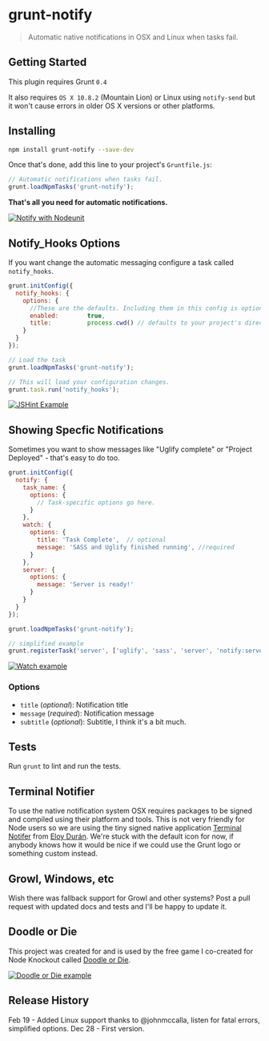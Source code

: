 # grunt-notify

> Automatic native notifications in OSX and Linux when tasks fail.


## Getting Started
This plugin requires Grunt `0.4`

It also requires `OS X 10.8.2` (Mountain Lion) or Linux using `notify-send` but it won't cause errors in older OS X versions or other platforms.

## Installing

```bash
npm install grunt-notify --save-dev
```

Once that's done, add this line to your project's `Gruntfile.js`:

```js
// Automatic notifications when tasks fail.
grunt.loadNpmTasks('grunt-notify');
```

**That's all you need for automatic notifications.**

[![Notify with Nodeunit](https://github.com/dylang/grunt-notify/raw/master/screenshots/nodeunit.png)](https://github.com/dylang/grunt-notify)

## Notify_Hooks Options

If you want change the automatic messaging configure a task called `notify_hooks`.

```js
grunt.initConfig({
  notify_hooks: {
    options: {
      //These are the defaults. Including them in this config is optional.
      enabled:        true,
      title:          process.cwd() // defaults to your project's directory name, you can change to the name of your project
    }
  }
});

// Load the task
grunt.loadNpmTasks('grunt-notify');

// This will load your configuration changes.
grunt.task.run('notify_hooks');
```

[![JSHint Example](https://github.com/dylang/grunt-notify/raw/master/screenshots/jshint.png)](https://github.com/dylang/grunt-notify)

## Showing Specfic Notifications

Sometimes you want to show messages like "Uglify complete" or "Project Deployed" - that's easy to do too.


```js
grunt.initConfig({
  notify: {
    task_name: {
      options: {
        // Task-specific options go here.
      }
    },
    watch: {
      options: {
        title: 'Task Complete',  // optional
        message: 'SASS and Uglify finished running', //required
      }
    },
    server: {
      options: {
        message: 'Server is ready!'
      }
    }
  }
});

grunt.loadNpmTasks('grunt-notify');

// simplified example
grunt.registerTask('server', ['uglify', 'sass', 'server', 'notify:server']);
```

[![Watch example](https://github.com/dylang/grunt-notify/raw/master/screenshots/watch.png)](https://github.com/dylang/grunt-notify)


### Options
* `title` (_optional_): Notification title
* `message` (_required_): Notification message
* `subtitle` (_optional_): Subtitle, I think it's a bit much.

## Tests
Run `grunt` to lint and run the tests.

## Terminal Notifier
To use the native notification system OSX requires packages to be signed and compiled using their platform and tools.
This is not very friendly for Node users so we are using the tiny signed native application
[Terminal Notifer](https://github.com/alloy/terminal-notifier) from [Eloy Durán](https://github.com/alloy).
We're stuck with the default icon for now, if anybody knows how it would be nice if we could use the Grunt logo or something custom instead.

## Growl, Windows, etc
Wish there was fallback support for Growl and other systems? Post a pull request with updated docs and tests and I'll be happy to update it.

## Doodle or Die
This project was created for and is used by the free game I co-created for Node Knockout called [Doodle or Die](http://doodleOrDie.com).

[![Doodle or Die example](https://github.com/dylang/grunt-notify/raw/master/screenshots/deploy.png)](http://doodleOrDie.com)

## Release History
Feb 19 - Added Linux support thanks to @johnmccalla, listen for fatal errors, simplified options.
Dec 28 - First version.


